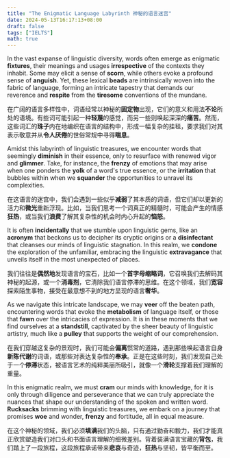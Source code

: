 ```yaml
---
title: "The Enigmatic Language Labyrinth 神秘的语言迷宫"
date: 2024-05-13T16:17:13+08:00
draft: false
tags: ["IELTS"]
math: true
---
```


In the vast expanse of linguistic diversity, words often emerge as enigmatic **fixtures**, their meanings and usages **irrespective** of the contexts they inhabit. Some may elicit a sense of **scorn**, while others evoke a profound sense of **anguish**. Yet, these lexical **beads** are intrinsically woven into the fabric of language, forming an intricate tapestry that demands our reverence and **respite** from the **tiresome** conventions of the mundane.

在广阔的语言多样性中，词语经常以神秘的**固定物**出现，它们的意义和用法**不论**所处的语境。有些词可能引起一种**轻蔑**的感觉，而另一些则唤起深深的**痛苦**。然而，这些词汇的**珠子**内在地编织在语言的结构中，形成一幅复杂的挂毯，要求我们对其表示敬意并从**令人厌倦**的世俗常规中寻得**喘息**。

Amidst this labyrinth of linguistic treasures, we encounter words that seemingly **diminish** in their essence, only to resurface with renewed vigor and **glimmer**. Take, for instance, the **frenzy** of emotions that may arise when one ponders the **yolk** of a word's true essence, or the **irritation** that bubbles within when we **squander** the opportunities to unravel its complexities.

在这语言的迷宫中，我们会遇到一些似乎**减弱**了其本质的词语，但它们却以更新的活力和**微光**重新浮现。比如，当我们思考一个词真正的精髓时，可能会产生的情感**狂热**，或当我们**浪费**了解其复杂性的机会时内心升起的**恼怒**。

It is often **incidentally** that we stumble upon linguistic gems, like an **acronym** that beckons us to decipher its cryptic origins or a **disinfectant** that cleanses our minds of linguistic stagnation. In this realm, we **condone** the exploration of the unfamiliar, embracing the linguistic **extravagance** that unveils itself in the most unexpected of places.

我们往往是**偶然地**发现语言的宝石，比如一个**首字母缩略词**，它召唤我们去解码其神秘的起源，或一个**消毒剂**，它清除我们语言停滞的思维。在这个领域，我们**宽容**探索陌生事物，接受在最意想不到的地方显现的语言**奢华**。

As we navigate this intricate landscape, we may **veer** off the beaten path, encountering words that evoke the **metabolism** of language itself, or those that **fawn** over the intricacies of expression. It is in these moments that we find ourselves at a **standstill**, captivated by the sheer beauty of linguistic artistry, much like a **pulley** that supports the weight of our comprehension.

在我们穿越这复杂的景观时，我们可能会**偏离**惯常的道路，遇到那些唤起语言自身**新陈代谢**的词语，或那些对表达复杂性的**奉承**。正是在这些时刻，我们发现自己处于一个**停滞**状态，被语言艺术的纯粹美丽所吸引，就像一个**滑轮**支撑着我们理解的重量。

In this enigmatic realm, we must **cram** our minds with knowledge, for it is only through diligence and perseverance that we  can truly appreciate the nuances that shape our understanding of the  spoken and written word. **Rucksacks** brimming with linguistic treasures, we embark on a journey that promises **woe** and wonder, **frenzy** and fortitude, all in equal measure.

在这个神秘的领域，我们必须**填满**我们的头脑，只有通过勤奋和毅力，我们才能真正欣赏塑造我们对口头和书面语言理解的细微差别。背着装满语言宝藏的**背包**，我们踏上了一段旅程，这段旅程承诺带来**悲哀**与奇迹，**狂热**与坚韧，皆平衡而至。
